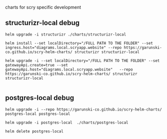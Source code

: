 charts for scry specific development


## structurizr-local debug

```
helm upgrade -i structurizr ./charts/structurizr-local

helm install --set localDirectory="/FULL PATH TO THE FOLDER" --set ingress.host="diagrams.local.scryapp.website" --repo https://garunski-co.github.io/scry-helm-charts/ structurizr structurizr-local 

helm upgrade -i --set localDirectory="/FULL PATH TO THE FOLDER" --set gatewayApi.create=true --set gatewayApi.host="diagrams.local.scryapp.website"   --repo https://garunski-co.github.io/scry-helm-charts/ structurizr structurizr-local 


```

## postgres-local debug
```
helm upgrade -i --repo https://garunski-co.github.io/scry-helm-charts/ postgres-local postgres-local 
```

```
helm upgrade -i postgres-local  ./charts/postgres-local 
```

```
helm delete postgres-local
```
